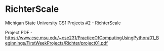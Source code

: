 # RichterScale
Michigan State University CS1 Projects #2 - RichterScale

Project PDF - https://www.cse.msu.edu/~cse231/PracticeOfComputingUsingPython/01_Beginnings/FirstWeekProjects/Richter/project01.pdf
